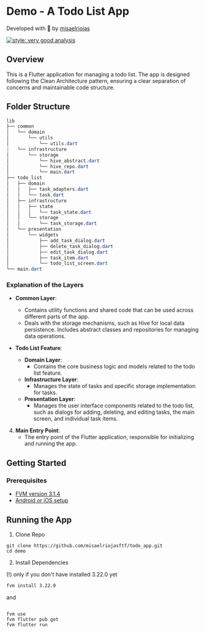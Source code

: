 
# Demo - A Todo List App

Developed with 💙  by [misaelriojas](https://github.com/misaelriojasftf)

 [![style: very good analysis](https://img.shields.io/badge/style-very_good_analysis-B22C89.svg)](https://pub.dev/packages/very_good_analysis)

## Overview

This is a Flutter application for managing a todo list. The app is designed following the Clean Architecture pattern, ensuring a clear separation of concerns and maintainable code structure.

## Folder Structure
```css
lib
├── common
│   └── domain
│       └── utils
│           └── utils.dart
|   └── infrastructure
│       └── storage
│           └── hive_abstract.dart
│           └── hive_repo.dart
│           └── main.dart
├── todo_list
│   ├── domain
│   │   ├── task_adapters.dart
│   │   └── task.dart
│   ├── infrastructure
│   │   ├── state
│   │   │   └── task_state.dart
│   │   └── storage
│   │       └── task_storage.dart
│   └── presentation
│       └── widgets
│           ├── add_task_dialog.dart
│           ├── delete_task_dialog.dart
│           ├── edit_task_dialog.dart
│           ├── task_item.dart
│           └── todo_list_screen.dart
└── main.dart
```


### Explanation of the Layers

- **Common Layer**:
   - Contains utility functions and shared code that can be used across different parts of the app.
  - Deals with the storage mechanisms, such as Hive for local data persistence. Includes abstract classes and repositories for managing data operations.

- **Todo List Feature**:
   - **Domain Layer**:
     - Contains the core business logic and models related to the todo list feature.
   - **Infrastructure Layer**:
     - Manages the state of tasks and specific storage implementation for tasks.
   - **Presentation Layer**:
     - Manages the user interface components related to the todo list, such as dialogs for adding, deleting, and editing tasks, the main screen, and individual task items.

4. **Main Entry Point**:
   - The entry point of the Flutter application, responsible for initializing and running the app.

## Getting Started

### Prerequisites

- [FVM version 3.1.4](https://fvm.app/documentation/getting-started/installation)
- [Android or iOS setup](https://docs.flutter.dev/get-started/install)

## Running the App

1. Clone Repo

```fish
git clone https://github.com/misaelriojasftf/todo_app.git
cd demo
```

2. Install Dependencies

(!) only if you don't have installed 3.22.0 yet

```bash
fvm install 3.22.0  
```

and

```fish

fvm use
fvm flutter pub get 
fvm flutter run 
```

